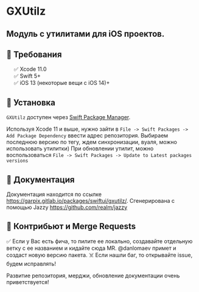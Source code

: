 # GXUtilz

## Модуль с утилитами для iOS проектов.

## 🔷 Требования

&nbsp;&nbsp;&nbsp;&nbsp;&nbsp;✅ Xcode 11.0  
&nbsp;&nbsp;&nbsp;&nbsp;&nbsp;✅ Swift 5+  
&nbsp;&nbsp;&nbsp;&nbsp;&nbsp;✅ iOS 13 (некоторые вещи с iOS 14)+  

## 🔷 Установка

`GXUtilz` доступен через [Swift Package Manager](https://swift.org/package-manager).

Используя Xcode 11 и выше, нужно зайти в  `File -> Swift Packages -> Add Package Dependency` ввести адрес репозитория. 
Выбираем последнюю версию по тегу, ждем синхронизации, вуаля, можно использовать утилитки) 
При обновлении утилит, можно воспользоваться `File -> Swift Packages -> Update to Latest packages versions`

## 🔷 Документация 

Документация находится по ссылке https://garpix.gitlab.io/packages/swiftui/gxutilz/. Сгенерирована с помощью Jazzy https://github.com/realm/jazzy

## 🔷 Контрибьют и Merge Requests

✅ Если у Вас есть фича, то пилите ее локально, создавайте отдельную ветку с ее названием и кидайте сюда MR. @danlomaev примет и создаст новую версию пакета.
☠️ Если нашли баг, то открывайте issue, будем исправлять!

Развитие репозитория, мерджи, обновление документации очень приветствуется! 



